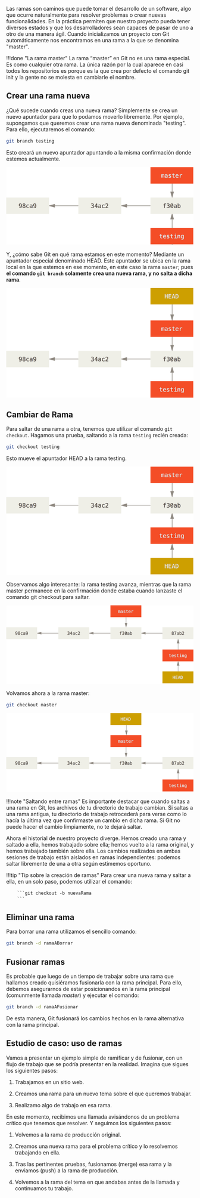 Las ramas son caminos que puede tomar el desarrollo de un software, algo que ocurre naturalmente para resolver problemas o crear nuevas funcionalidades. En la práctica permiten que nuestro proyecto pueda tener diversos estados y que los desarrolladores sean capaces de pasar de uno a otro de una manera ágil. Cuando inicializamos un proyecto con Git automáticamente nos encontramos en una rama a la que se denomina "master". 


!!!done "La rama master"
		La rama “master” en Git no es una rama especial. Es como cualquier otra rama. La única razón por la cual aparece en casi todos los repositorios es porque es la que crea por defecto el comando git init y la gente no se molesta en cambiarle el nombre.

## Crear una rama nueva

¿Qué sucede cuando creas una nueva rama? Simplemente se crea un nuevo apuntador para que lo podamos moverlo libremente. Por ejemplo, supongamos que queremos crear una rama nueva denominada "testing". Para ello, ejecutaremos el comando: 

```bash
git branch testing
```

Esto creará un nuevo apuntador apuntando a la misma confirmación donde estemos actualmente.

![Ramas en Git - 01](imgGit/branch_01.png)

Y, ¿cómo sabe Git en qué rama estamos en este momento? Mediante un apuntador especial denominado HEAD. Este apuntador se ubica en la rama local en la que estemos en ese momento, en este caso la rama `master`; pues **el comando `git branch` solamente crea una nueva rama, y no salta a dicha rama**.


![Ramas en Git - 02](imgGit/branch_02.png)

## Cambiar de Rama

Para saltar de una rama a otra, tenemos que utilizar el comando `git checkout`. Hagamos una prueba, saltando a la rama `testing` recién creada:

```bash
git checkout testing
```

Esto mueve el apuntador HEAD a la rama testing.

![Ramas en Git - 03](imgGit/branch_03.png)



Observamos algo interesante: la rama testing avanza, mientras que la rama master permanece en la confirmación donde estaba cuando lanzaste el comando git checkout para saltar. 


![Ramas en Git - 04](imgGit/branch_04.png)


Volvamos ahora a la rama master:

```bash
git checkout master
```

![Ramas en Git - 05](imgGit/branch_05.png)


!!!note "Saltando entre ramas"
		Es importante destacar que cuando saltas a una rama en Git, los archivos de tu directorio de trabajo cambian. Si saltas a una rama antigua, tu directorio de trabajo retrocederá para verse como lo hacía la última vez que confirmaste un cambio en dicha rama. Si Git no puede hacer el cambio limpiamente, no te dejará saltar.

Ahora el historial de nuestro proyecto diverge. Hemos creado una rama y saltado a ella, hemos trabajado sobre ella; hemos vuelto a la rama original, y hemos trabajado también sobre ella. Los cambios realizados en ambas sesiones de trabajo están aislados en ramas independientes: podemos saltar libremente de una a otra según estimemos oportuno.

!!!tip "Tip sobre la creación de ramas"
		Para crear una nueva rama y saltar a ella, en un solo paso, podemos utilizar el comando:

		```git checkout -b nuevaRama
		```


## Eliminar una rama
Para borrar una rama utilizamos el sencillo comando: 

```bash
git branch -d ramaABorrar
```
## Fusionar ramas
Es probable que luego de un tiempo de trabajar sobre una rama que hallamos creado quisiéramos fusionarla con la rama principal. Para ello, debemos asegurarnos de estar posicionandos en la rama principal (comunmente llamada _master_) y ejecutar el comando: 

```bash
git branch -d ramaAFusionar
```
De esta manera, Git fusionará los cambios hechos en la rama alternativa con la rama principal. 

## Estudio de caso: uso de ramas

Vamos a presentar un ejemplo simple de ramificar y de fusionar, con un flujo de trabajo que se podría presentar en la realidad. Imagina que sigues los siguientes pasos:

1. Trabajamos en un sitio web.

2. Creamos una rama para un nuevo tema sobre el que queremos trabajar.

3. Realizamo algo de trabajo en esa rama.

En este momento, recibimos una llamada avisándonos de un problema crítico que tenemos que resolver. Y seguimos los siguientes pasos:

1. Volvemos a la rama de producción original.

2. Creamos una nueva rama para el problema crítico y lo resolvemos trabajando en ella.

3. Tras las pertinentes pruebas, fusionamos (merge) esa rama y la enviamos (push) a la rama de producción.

4. Volvemos a la rama del tema en que andabas antes de la llamada y continuamos tu trabajo.

